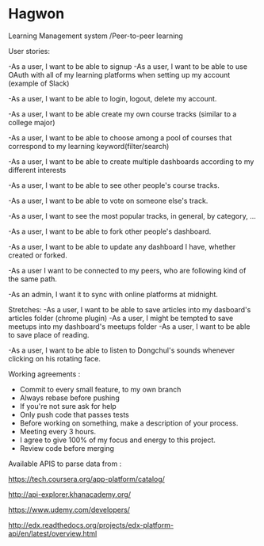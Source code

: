 # Hagwon
Learning Management system /Peer-to-peer learning

User stories:

-As a user, I want to be able to signup
-As a user, I want to be able to use OAuth with all of my learning platforms when setting up my account (example of Slack)

-As a user, I want to be able to login, logout, delete my account.

-As a user, I want to be able create my own course tracks (similar to a college major)

-As a user, I want to be able to choose among a pool of courses that correspond to my learning keyword(filter/search)

-As a user, I want to be able to create multiple dashboards according to my different interests

-As a user, I want to be able to see other people's course tracks.

-As a user, I want to be able to vote on someone else's track.

-As a user, I want to see the most popular tracks, in general, by category, ...

-As a user, I want to be able to fork other people's dashboard.

-As a user, I want to be able to update any dashboard I have, whether created or forked.

-As a user I want to be connected to my peers, who are following kind of the same path.




-As an admin, I want it to sync with online platforms at midnight.

Stretches:
-As a user, I want to be able to save articles into my dasboard's articles folder (chrome plugin)
-As a user, I might be tempted to save meetups into my dashboard's meetups folder
-As a user, I want to be able to save place of reading.

-As a user, I want to be able to listen to Dongchul's sounds whenever clicking on his rotating face.

Working agreements :
- Commit to every small feature, to my own branch
- Always rebase before pushing
- If you're not sure ask for help
- Only push code that passes tests
- Before working on something, make a description of your process.
- Meeting every 3 hours.
- I agree to give 100% of my focus and energy to this project.
- Review code before merging


Available APIS to parse data from :

https://tech.coursera.org/app-platform/catalog/

http://api-explorer.khanacademy.org/

https://www.udemy.com/developers/

http://edx.readthedocs.org/projects/edx-platform-api/en/latest/overview.html
